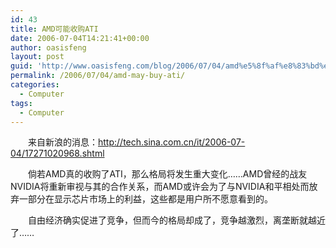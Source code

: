 ```yaml
---
id: 43
title: AMD可能收购ATI
date: 2006-07-04T14:21:41+00:00
author: oasisfeng
layout: post
guid: 'http://www.oasisfeng.com/blog/2006/07/04/amd%e5%8f%af%e8%83%bd%e6%94%b6%e8%b4%adati/'
permalink: /2006/07/04/amd-may-buy-ati/
categories:
  - Computer
tags:
  - Computer
---
```

　　来自新浪的消息：<http://tech.sina.com.cn/it/2006-07-04/17271020968.shtml>

　　倘若AMD真的收购了ATI，那么格局将发生重大变化……AMD曾经的战友NVIDIA将重新审视与其的合作关系，而AMD或许会为了与NVIDIA和平相处而放弃一部分在显示芯片市场上的利益，这些都是用户所不愿意看到的。

　　自由经济确实促进了竞争，但而今的格局却成了，竞争越激烈，离垄断就越近了……
